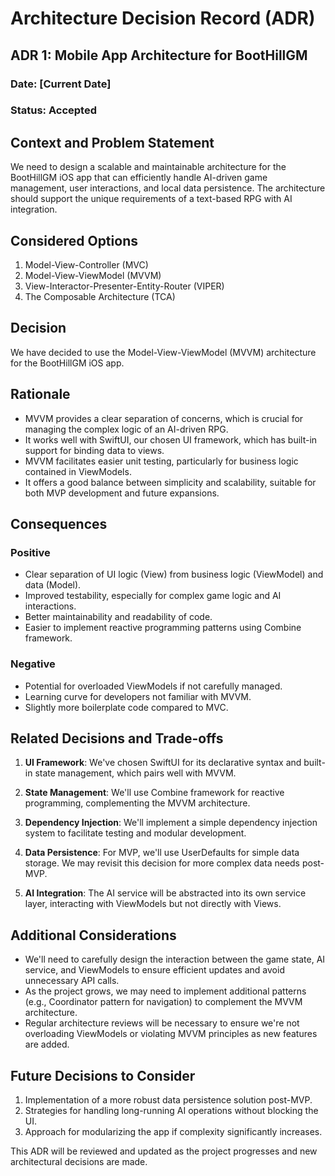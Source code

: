 # Architecture Decision Record (ADR)

## ADR 1: Mobile App Architecture for BootHillGM

### Date: [Current Date]

### Status: Accepted

## Context and Problem Statement

We need to design a scalable and maintainable architecture for the BootHillGM iOS app that can efficiently handle AI-driven game management, user interactions, and local data persistence. The architecture should support the unique requirements of a text-based RPG with AI integration.

## Considered Options

1. Model-View-Controller (MVC)
2. Model-View-ViewModel (MVVM)
3. View-Interactor-Presenter-Entity-Router (VIPER)
4. The Composable Architecture (TCA)

## Decision

We have decided to use the Model-View-ViewModel (MVVM) architecture for the BootHillGM iOS app.

## Rationale

- MVVM provides a clear separation of concerns, which is crucial for managing the complex logic of an AI-driven RPG.
- It works well with SwiftUI, our chosen UI framework, which has built-in support for binding data to views.
- MVVM facilitates easier unit testing, particularly for business logic contained in ViewModels.
- It offers a good balance between simplicity and scalability, suitable for both MVP development and future expansions.

## Consequences

### Positive

- Clear separation of UI logic (View) from business logic (ViewModel) and data (Model).
- Improved testability, especially for complex game logic and AI interactions.
- Better maintainability and readability of code.
- Easier to implement reactive programming patterns using Combine framework.

### Negative

- Potential for overloaded ViewModels if not carefully managed.
- Learning curve for developers not familiar with MVVM.
- Slightly more boilerplate code compared to MVC.

## Related Decisions and Trade-offs

1. **UI Framework**: We've chosen SwiftUI for its declarative syntax and built-in state management, which pairs well with MVVM.

2. **State Management**: We'll use Combine framework for reactive programming, complementing the MVVM architecture.

3. **Dependency Injection**: We'll implement a simple dependency injection system to facilitate testing and modular development.

4. **Data Persistence**: For MVP, we'll use UserDefaults for simple data storage. We may revisit this decision for more complex data needs post-MVP.

5. **AI Integration**: The AI service will be abstracted into its own service layer, interacting with ViewModels but not directly with Views.

## Additional Considerations

- We'll need to carefully design the interaction between the game state, AI service, and ViewModels to ensure efficient updates and avoid unnecessary API calls.
- As the project grows, we may need to implement additional patterns (e.g., Coordinator pattern for navigation) to complement the MVVM architecture.
- Regular architecture reviews will be necessary to ensure we're not overloading ViewModels or violating MVVM principles as new features are added.

## Future Decisions to Consider

1. Implementation of a more robust data persistence solution post-MVP.
2. Strategies for handling long-running AI operations without blocking the UI.
3. Approach for modularizing the app if complexity significantly increases.

This ADR will be reviewed and updated as the project progresses and new architectural decisions are made.
